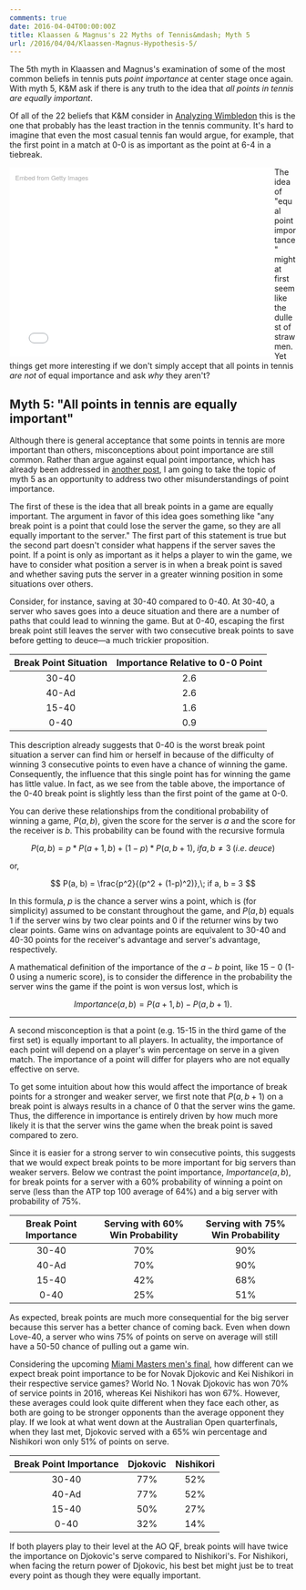 ```yaml
---
comments: true
date: 2016-04-04T00:00:00Z
title: Klaassen & Magnus's 22 Myths of Tennis&mdash; Myth 5
url: /2016/04/04/Klaassen-Magnus-Hypothesis-5/
---
```


The 5th myth in Klaassen and Magnus's examination of some of the most common beliefs in tennis puts _point importance_ at center stage once again. With myth 5, K&M ask if there is any truth to the idea that _all points in tennis are equally important_. 

Of all of the 22 beliefs that K&M consider in [Analyzing Wimbledon](https://global.oup.com/academic/product/analyzing-wimbledon-9780199355952?cc=us&lang=en&#) this is the one that probably has the least traction in the tennis community. It's hard to imagine that even the most casual tennis fan would argue, for example, that the first point in a match at 0-0 is as important as the point at 6-4 in a tiebreak. 

<div class="getty embed image" style="background-color:#fff;display:inline-block;font-family:'Helvetica Neue',Helvetica,Arial,sans-serif;color:#a7a7a7;font-size:11px;width:100%;max-width:445px;float:left;padding:2%;"><div style="padding:0;margin:0;text-align:left;"><a href="http://www.gettyimages.com/detail/506839458" target="_blank" style="color:#a7a7a7;text-decoration:none;font-weight:normal !important;border:none;display:inline-block;">Embed from Getty Images</a></div><div style="overflow:hidden;position:relative;height:0;padding:66.666667% 0 0 0;width:100%;"><iframe src="//embed.gettyimages.com/embed/506839458?et=09TYYA4QQexf1zBxJMPKkQ&viewMoreLink=on&sig=cTG2VUPPElC-9L370543i-ejoX6IctyCqU1Py_OaZ00=&caption=true" width="445" height="297" scrolling="no" frameborder="0" style="display:inline-block;position:absolute;top:0;left:0;width:100%;height:100%;margin:0;"></iframe></div><p style="margin:0;"></p></div>

The idea of "equal point importance" might at first seem like the dullest of straw men. Yet things get more interesting if we don't simply accept that all points in tennis _are not_ of equal importance and ask _why_ they aren't?



## Myth 5: "All points in tennis are equally important"


Although there is general acceptance that some points in tennis are more important than others, misconceptions about point importance are still common. Rather than argue against equal point importance, which has already been addressed in [another post](http://on-the-t.com/2016/03/05/Klaassen-Magnus-Hypothesis-3/), I am going to take the topic of myth 5 as an opportunity to address two other misunderstandings of point importance. 

The first of these is the idea that all break points in a game are equally important. The argument in favor of this idea goes something like "any break point is a point that could lose the server the game, so they are all equally important to the server." The first part of this statement is true but the second part doesn't consider what happens if the server saves the point. If a point is only as important as it helps a player to win the game, we have to consider what position a server is in when a break point is saved and whether saving puts the server in a greater winning position in some situations over others.

Consider, for instance, saving at 30-40 compared to 0-40. At 30-40, a server who saves goes into a deuce situation and there are a number of paths that could lead to winning the game. But at 0-40, escaping the first break point still leaves the server with two consecutive break points to save before getting to deuce&mdash;a much trickier proposition.

| Break Point Situation | Importance Relative to 0-0 Point |
|:----:|:----:|
|30-40|2.6|
|40-Ad|2.6|
|15-40|1.6|
|0-40|0.9|

This description already suggests that 0-40 is the worst break point situation a server can find him or herself in because of the difficulty of winning 3 consecutive points to even have a chance of winning the game. Consequently, the influence that this single point has for winning the game has little value. In fact, as we see from the table above, the importance of the 0-40 break point is slightly less than the first point of the game at 0-0. 

You can derive these relationships from the conditional probability of winning a game, $P(a, b)$, given the score for the server is $a$ and the score for the receiver is $b$. This probability can be found with the recursive formula 

$$
P(a, b) = p * P(a + 1, b) + (1 - p) * P(a, b + 1),\; if a, b \neq 3\; (i.e.\; deuce) 
$$

or, 

$$
P(a, b)  = \frac{p^2}{(p^2 + (1-p)^2)},\; if a, b = 3 
$$

In this formula, $p$ is the chance a server wins a point, which is (for simplicity) assumed to be constant throughout the game, and $P(a, b)$ equals 1 if the server wins by two clear points and 0 if the returner wins by two clear points. Game wins on advantage points are equivalent to 30-40 and 40-30 points for the receiver's advantage and server's advantage, respectively. 

A mathematical definition of the importance of the $a-b$ point, like $15-0$ (1-0 using a numeric score), is to consider the difference in the probability the server wins the game if the point is won versus lost, which is 

$$
Importance(a, b) = P(a + 1, b) - P(a, b + 1).
$$ 

---

A second misconception is that a point (e.g. 15-15 in the third game of the first set) is equally important to all players. In actuality, the importance of each point will depend on a player's win percentage on serve in a given match. The importance of a point will differ for players who are not equally effective on serve. 

To get some intuition about how this would affect the importance of break points for a stronger and weaker server, we first note that $P(a, b + 1)$ on a break point is always results in a chance of 0 that the server wins the game. Thus, the difference in importance is entirely driven by how much more likely it is that the server wins the game when the break point is saved compared to zero. 

Since it is easier for a strong server to win consecutive points, this suggests that we would expect break points to be more important for big servers than weaker servers. Below we contrast the point importance, $Importance(a, b)$, for break points for a server with a 60% probability of winning a point on serve (less than the ATP top 100 average of 64%) and a big server with probability of 75%.

| Break Point Importance | Serving with 60% Win Probability| Serving with 75% Win Probability|
|:----:|:----:|:----:|
|30-40|70%| 90%|
|40-Ad|70%| 90%|
|15-40|42%| 68%|
|0-40|25%| 51%|

As expected, break points are much more consequential for the big server because this server has a better chance of coming back. Even when down Love-40, a server who wins 75% of points on serve on average will still have a 50-50 chance of pulling out a game win. 

Considering the upcoming [Miami Masters men's final](http://miamiopen.com), how different can we expect break point importance to be for Novak Djokovic and Kei Nishikori in their respective service games? World No. 1 Novak Djokovic has won 70% of service points in 2016, whereas Kei Nishikori has won 67%. However, these averages could look quite different when they face each other, as both are going to be stronger opponents than the average opponent they play. If we look at what went down at the Australian Open quarterfinals, when they last met, Djokovic served with a 65% win percentage and Nishikori won only 51% of points on serve. 

| Break Point Importance | Djokovic | Nishikori|
|:----:|:----:|:----:|
|30-40|77%| 52%|
|40-Ad|77%| 52%|
|15-40|50%| 27%|
|0-40|32%| 14%|

If both players play to their level at the AO QF, break points will have twice the importance on Djokovic's serve compared to Nishikori's. For Nishikori, when facing the return power of Djokovic, his best bet might just be to treat every point as though they were equally important.

